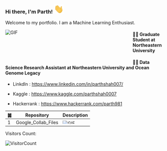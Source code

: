 ### Hi there, I'm Parth! <img src="https://github.com/ShiviBhatt/IconsRepo/blob/master/Hi.gif" width="30px">

Welcome to my portfolio. I am a Machine Learning Enthusiast.

<img align="left" alt="GIF" src="https://github.com/shahparth0007/shahparth0007/blob/main/maxresdefault.jpg" width="400" height="100" />

#### 👨‍🎓 Graduate Student at Northeastern University

#### 🧑‍💻 Data Science Research Assistant at Northeastern University and Ocean Genome Legacy



- Linkdln : https://www.linkedin.com/in/parthshah007/
- Kaggle : https://www.kaggle.com/parthshah0007

- Hackerrank : https://www.hackerrank.com/parth981


|䷛| Repository| Description|
|---|---|---|
|1|Google_Collab_Files| <img align="left" alt="GIF" src="https://github.com/shahparth0007/shahparth0007/blob/main/gogglecollab.png" width="50" height="10" />


Visitors Count: 

![VisitorCount](https://profile-counter.glitch.me/{shahparth0007}/count.svg)

